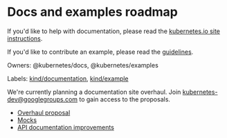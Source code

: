 # Docs and examples roadmap

If you'd like to help with documentation, please read the [kubernetes.io site instructions](https://git.k8s.io/kubernetes.github.io/README.md).

If you'd like to contribute an example, please read the [guidelines](https://git.k8s.io/kubernetes/examples/guidelines.md).

Owners: @kubernetes/docs, @kubernetes/examples

Labels: [kind/documentation](https://github.com/kubernetes/kubernetes/issues?q=is%3Aopen+is%3Aissue+label%3Akind%2Fdocumentation), [kind/example](https://github.com/kubernetes/kubernetes/issues?q=is%3Aopen+is%3Aissue+label%3Akind%2Fexample)

We're currently planning a documentation site overhaul. Join kubernetes-dev@googlegroups.com to gain access to the proposals.

* [Overhaul proposal](https://docs.google.com/document/d/12Nfj2E8tZL-CMnnpkSH9m5k_oqd4qJh4qDwYDxPGJJI/edit?ts=5705b1fc#)
* [Mocks](https://docs.google.com/presentation/d/14mJwJGlwBJHIpMRGR-nYMSyyNk-kRpabyz74-YYXeTo/edit#slide=id.g12d21f53ed_2_11)
* [API documentation improvements](https://github.com/kubernetes/kubernetes/issues/19680)